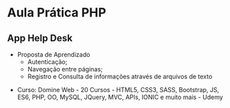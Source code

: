 # Aula Prática PHP

## App Help Desk

- Proposta de Aprendizado
    - Autenticação;
    - Navegação entre páginas;
    - Registro e Consulta de informações através de arquivos de texto


* Curso: Domine Web - 20 Cursos - HTML5, CSS3, SASS, Bootstrap, JS, ES6, PHP, OO, MySQL, JQuery, MVC, APIs, IONIC e muito mais - Udemy